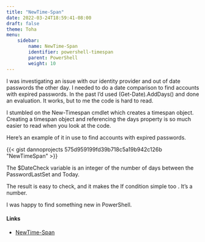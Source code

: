 ```yaml
---
title: "NewTime-Span"
date: 2022-03-24T18:59:41-08:00
draft: false
theme: Toha
menu:
    sidebar:
        name: NewTime-Span
        identifier: powershell-timespan
        parent: PowerShell
        weight: 10
---
```

I was investigating an issue with our identity provider and out of date passwords the other day.  I needed to do a date comparison to find accounts with expired passwords. In the past I’d used (Get-Date).AddDays() and done an evaluation.   It works, but to me the code is hard to read. 

I stumbled on the New-Timespan cmdlet which creates a timespan object.  Creating a timespan object and referencing the days property is so much easier to read when you look at the code.  

Here’s an example of it in use to find accounts with expired passwords.

{{< gist dannoprojects 575d959199fd39b718c5a19b942c126b "NewTimeSpan" >}}

The $DateCheck variable is an integer of the number of days between the PasswordLastSet and Today.  

The result is easy to check, and it makes the If condition simple too .  It’s a number.  

I was happy to find something new in PowerShell.

#### Links

- [NewTime-Span](https://docs.microsoft.com/en-us/powershell/module/microsoft.powershell.utility/new-timespan?view=powershell-7.2)